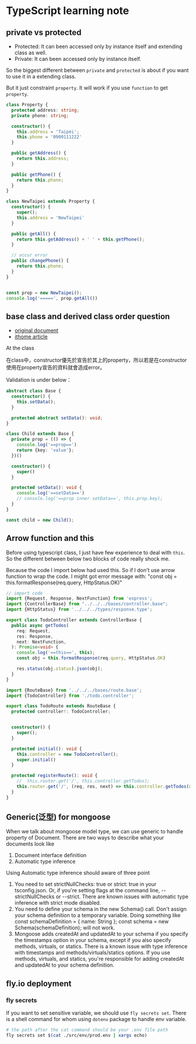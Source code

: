 # TypeScript learning note

## private vs protected
- Protected: It can been accessed only by instance itself and extending class as well.
- Private: It can been accessed only by instance itself.

So the biggest different between `private` and `protected` is about if you want to use it in a extending class.

But it just constraint `property`. It will work if you use `function` to get `property`.

```ts
class Property {
  protected address: string;
  private phone: string;

  constructor() {
    this.address = 'Taipei';
    this.phone = '0900111222'
  }

  public getAddress() {
    return this.address;
  }

  public getPhone() {
    return this.phone;
  }
}

class NewTaipei extends Property {
  constructor() {
    super();
    this.address = 'NewTaipei'
  }

  public getAll() {
    return this.getAddress() + ' ' + this.getPhone();
  }

  // occur error
  public changePhone() {
    return this.phone;
  }
}


const prop = new NewTaipei();
console.log('=====', prop.getAll())
```

## base class and derived class order question
- [original document](https://codepunkt.de/writing/evaluation-order-of-field-initializers-in-javascript-and-typescript/)
- [ithome article](https://ithelp.ithome.com.tw/articles/10246118)

At the class

在class中，constructor優先於宣告於其上的property，所以若是在constructor使用在property宣告的資料就會造成error。

Validation is under below：
```ts
abstract class Base {
  constructor() {
    this.setData();
  }

  protected abstract setData(): void;
}

class Child extends Base {
  private prop = (() => {
    console.log('==prop==')
    return {key: 'value'};
  })()

  constructor() {
    super()
  }

  protected setData(): void {
    console.log('==setData==')
    // console.log('==prop inner setData==', this.prop.key);
  }
}

const child = new Child();
```

## Arrow function and this
Before using typescript class, I just have few experience to deal with `this`. So the different between below two blocks of code really shock me.

Because the code I import below had used this. So if I don't use arrow function to wrap the code. I might got error message with: "const obj = this.formatResponse(req.query, HttpStatus.OK)"

```ts
// import code
import {Request, Response, NextFunction} from 'express';
import {ControllerBase} from "../../../bases/controller.base";
import {HttpStatus} from '../../../types/response.type';

export class TodoController extends ControllerBase {
  public async getTodos(
    req: Request,
    res: Response,
    next: NextFunction,
  ): Promise<void> {
    console.log('==this==', this);
    const obj = this.formatResponse(req.query, HttpStatus.OK)

    res.status(obj.status).json(obj);
  }
}
```

```ts
import {RouteBase} from '../../../bases/route.base';
import {TodoController} from './todo.controller';

export class TodoRoute extends RouteBase {
  protected controller!: TodoController;


  constructor() {
    super();
  }

  protected initial(): void {
    this.controller = new TodoController();
    super.initial()
  }

  protected registerRoute(): void {
    //  this.router.get('/', this.controller.getTodos); 
    this.router.get('/', (req, res, next) => this.controller.getTodos(req, res, next));
  }
}
```


## Generic(泛型) for mongoose
When we talk about mongoose model type, we can use generic to handle property of Document.
There are two ways to describe what your documents look like
1. Document interface definition
2. Automatic type inference

Using Automatic type inference should aware of three point
1. You need to set strictNullChecks: true or strict: true in your tsconfig.json. Or, if you're setting flags at the command line, --strictNullChecks or --strict. There are known issues with automatic type inference with strict mode disabled.
2. You need to define your schema in the new Schema() call. Don't assign your schema definition to a temporary variable. Doing something like const schemaDefinition = { name: String }; const schema = new Schema(schemaDefinition); will not work.
3. Mongoose adds createdAt and updatedAt to your schema if you specify the timestamps option in your schema, except if you also specify methods, virtuals, or statics. There is a known issue with type inference with timestamps and methods/virtuals/statics options. If you use methods, virtuals, and statics, you're responsible for adding createdAt and updatedAt to your schema definition.


## fly.io deployment
### fly secrets
If you want to set sensitive variable, we should use `fly secrets set`.
There is a shell command for whom using `dotenv` package to handle env variable.
```sh
# the path after the cat command should be your .env file path
fly secrets set $(cat ./src/env/prod.env | xargs echo)                                
```